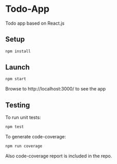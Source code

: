 # Todo-App
Todo app based on React.js

## Setup
```bash
npm install
```

## Launch
```bash
npm start
```
Browse to http://localhost:3000/ to see the app

## Testing
To run unit tests:
```bash
npm test
```
To generate code-coverage:
```bash
npm run coverage
```
Also code-coverage report is included in the repo.
